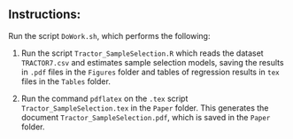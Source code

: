 
## Instructions:

Run the script ```DoWork.sh```, which performs the following:

1. Run the script ```Tractor_SampleSelection.R```
which reads the dataset ```TRACTOR7.csv```
and estimates sample selection models,
saving the results in ```.pdf``` files in the 
```Figures``` folder and tables of regression results
in ```tex``` files in the ```Tables``` folder.

1. Run the command ```pdflatex```
on the ```.tex``` script ```Tractor_SampleSelection.tex```
in the ```Paper``` folder.
This generates the document ```Tractor_SampleSelection.pdf```,
which is saved in the ```Paper``` folder.
